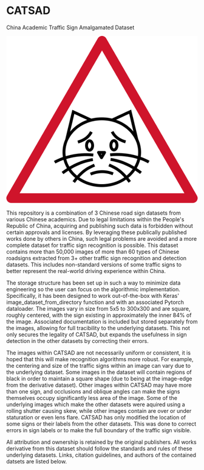 # CATSAD
China Academic Traffic Sign Amalgamated Dataset

![CATSAD](./catsad.svg)

This repository is a combination of 3 Chinese road sign datasets from various Chinese academics.  Due to legal limitations within the People's Republic of China, acquiring and publishing such data is forbidden without certain approvals and licenses.  By leveraging these publically published works done by others in China, such legal problems are avoided and a more complete dataset for traffic sign recognition is possible. This dataset contains more than 50,000 images of more than 60 types of Chinese roadsigns extracted from 3+ other traffic sign recognition and detection datasets.  This includes non-standard versions of some traffic signs to better represent the real-world driving experience within China. 

The storage structure has been set up in such a way to minimize data engineering so the user can focus on the algorithmic implementation. Specifically, it has been designed to work out-of-the-box with Keras' image_dataset_from_directory function and with an associated Pytorch dataloader. The images vary in size from 5x5 to 300x300 and are square, roughly centered, with the sign existing in approximately the inner 84% of the image. Associated documentation is included but stored separately from the images, allowing for full tracibility to the underlying datasets.  This not only secures the legality of CATSAD, but expands the usefulness in sign detection in the other datasets by correcting their errors.

The images within CATSAD are not necessarily uniform or consistent, it is hoped that this will make recognition algorithms more robust. For example, the centering and size of the traffic signs within an image can vary due to the underlying dataset.  Some images in the dataset will contain regions of black in order to maintain a square shape (due to being at the image-edge from the derivative dataset). Other images within CATSAD may have more than one sign, and occlusions and oblique angles can make the signs themselves occupy significantly less area of the image. Some of the underlying images which make the other datasets were aquired using a rolling shutter causing skew, while other images contain are over or under staturation or even lens flare. CATSAD has only modified the location of some signs or their labels from the other datasets. This was done to correct errors in sign labels or to make the full boundary of the traffic sign visible.

All attribution and ownership is retained by the original publishers. All works derivative from this dataset should follow the standards and rules of these underlying datasets. Links, citation guidelines, and authors of the contained datsets are listed below.

